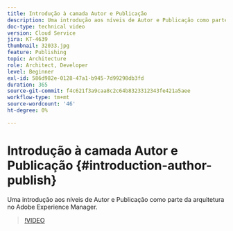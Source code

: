 ```yaml
---
title: Introdução à camada Autor e Publicação
description: Uma introdução aos níveis de Autor e Publicação como parte da arquitetura no Adobe Experience Manager.
doc-type: technical video
version: Cloud Service
jira: KT-4639
thumbnail: 32033.jpg
feature: Publishing
topic: Architecture
role: Architect, Developer
level: Beginner
exl-id: 586d982e-0128-47a1-b945-7d99298db3fd
duration: 365
source-git-commit: f4c621f3a9caa8c2c64b8323312343fe421a5aee
workflow-type: tm+mt
source-wordcount: '46'
ht-degree: 0%

---
```


# Introdução à camada Autor e Publicação {#introduction-author-publish}

Uma introdução aos níveis de Autor e Publicação como parte da arquitetura no Adobe Experience Manager.

>[!VIDEO](https://video.tv.adobe.com/v/32033?quality=12&learn=on)
